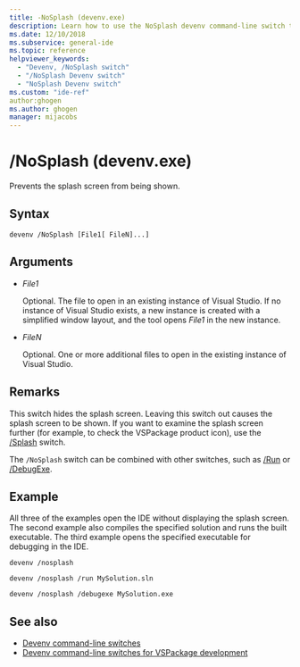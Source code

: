 ```yaml
---
title: -NoSplash (devenv.exe)
description: Learn how to use the NoSplash devenv command-line switch to prevent the splash screen from being shown.
ms.date: 12/10/2018
ms.subservice: general-ide
ms.topic: reference
helpviewer_keywords:
  - "Devenv, /NoSplash switch"
  - "/NoSplash Devenv switch"
  - "NoSplash Devenv switch"
ms.custom: "ide-ref"
author:ghogen
ms.author: ghogen
manager: mijacobs
---
```

# /NoSplash (devenv.exe)

Prevents the splash screen from being shown.

## Syntax

```shell
devenv /NoSplash [File1[ FileN]...]
```

## Arguments

- *File1*

  Optional. The file to open in an existing instance of Visual Studio. If no instance of Visual Studio exists, a new instance is created with a simplified window layout, and the tool opens *File1* in the new instance.

- *FileN*

  Optional. One or more additional files to open in the existing instance of Visual Studio.

## Remarks

This switch hides the splash screen. Leaving this switch out causes the splash screen to be shown. If you want to examine the splash screen further (for example, to check the VSPackage product icon), use the [/Splash](../../extensibility/devenv-command-line-switches-for-vspackage-development.md) switch.

The `/NoSplash` switch can be combined with other switches, such as [/Run](run-devenv-exe.md) or [/DebugExe](debugexe-devenv-exe.md).

## Example

All three of the examples open the IDE without displaying the splash screen. The second example also compiles the specified solution and runs the built executable. The third example opens the specified executable for debugging in the IDE.

```shell
devenv /nosplash

devenv /nosplash /run MySolution.sln

devenv /nosplash /debugexe MySolution.exe
```

## See also

- [Devenv command-line switches](../../ide/reference/devenv-command-line-switches.md)
- [Devenv command-line switches for VSPackage development](../../extensibility/devenv-command-line-switches-for-vspackage-development.md)
